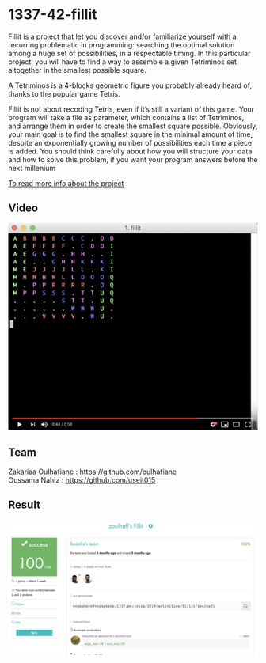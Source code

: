 # 1337-42-fillit
Fillit is a project that let you discover and/or familiarize yourself with a recurring problematic in programming: searching the optimal solution among a huge set of possibilities, in a respectable timing. In this particular project, you will have to find a way to assemble a given Tetriminos set altogether in the smallest possible square.

A Tetriminos is a 4-blocks geometric figure you probably already heard of, thanks to
the popular game Tetris.

Fillit is not about recoding Tetris, even if it’s still a variant of this game. Your program will take a file as parameter, which contains a list of Tetriminos, and arrange them
in order to create the smallest square possible.
Obviously, your main goal is to find the smallest square in the minimal amount of time,
despite an exponentially growing number of possibilities each time a piece is added.
You should think carefully about how you will structure your data and how to solve
this problem, if you want your program answers before the next millenium

[To read more info about the project](https://github.com/oulhafiane/1337-42-fillit/blob/master/resources/fillit.en.pdf)

## Video
[![1337-42-Fillit](https://github.com/oulhafiane/1337-42-fillit/blob/master/resources/youtube.png?raw=true)](https://youtu.be/LpdmOIt1mhw)

## Team
Zakariaa Oulhafiane : https://github.com/oulhafiane  
Oussama Nahiz : https://github.com/useit015

## Result
![100/100](https://github.com/oulhafiane/1337-42-fillit/blob/master/resources/result.png?raw=true)
